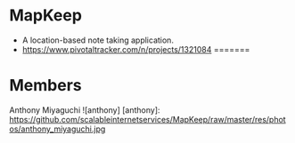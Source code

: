 MapKeep
=======

* A location-based note taking application.
* https://www.pivotaltracker.com/n/projects/1321084
=======

Members
=======
Anthony Miyaguchi
![anthony]
[anthony]: https://github.com/scalableinternetservices/MapKeep/raw/master/res/photos/anthony_miyaguchi.jpg

